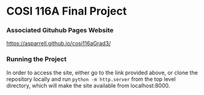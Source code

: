 # COSI 116A Final Project 

### Associated Gituhub Pages Website
https://asparrell.github.io/cosi116aGrad3/

### Running the Project
In order to access the site, either go to the link provided above, or clone the repository locally and run `python -m http.server` from the top level directory, which will make the site available from localhost:8000. 
